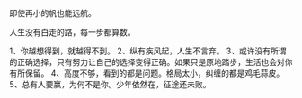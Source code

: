 即使再小的帆也能远航。

人生没有白走的路，每一步都算数。

1、你越想得到，就越得不到。
2、纵有疾风起，人生不言弃。
3、或许没有所谓的正确选择，只有努力让自己的选择变得正确。如果只是原地踏步，生活也会对你有所保留。
4、高度不够，看到的都是问题。格局太小，纠缠的都是鸡毛蒜皮。
5、总有人要赢，为何不是你。少年依然在，征途还未败。

